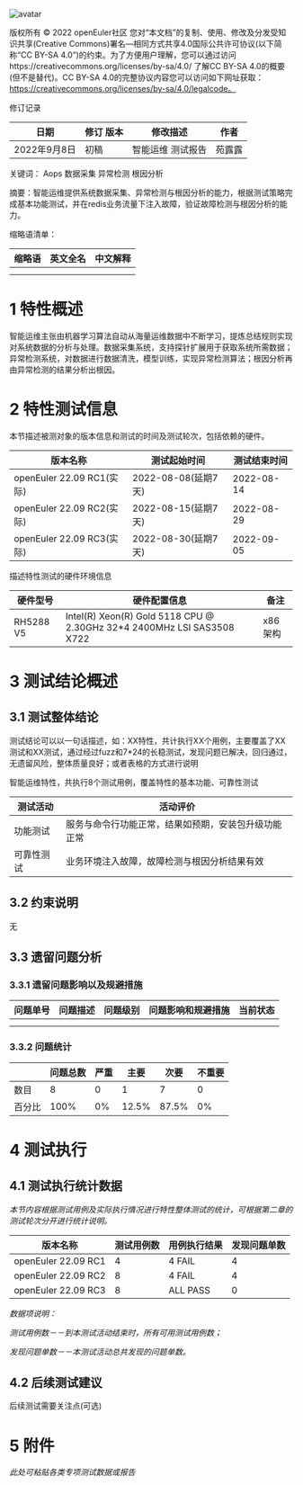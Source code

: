 ![avatar](D:/%E5%B7%A5%E4%BD%9C%E8%AE%B0%E5%BD%95/%E7%89%B9%E6%80%A7%E6%B5%8B%E8%AF%95/images/openEuler.png)

版权所有 © 2022  openEuler社区
 您对“本文档”的复制、使用、修改及分发受知识共享(Creative Commons)署名—相同方式共享4.0国际公共许可协议(以下简称“CC BY-SA 4.0”)的约束。为了方便用户理解，您可以通过访问https://creativecommons.org/licenses/by-sa/4.0/ 了解CC BY-SA 4.0的概要 (但不是替代)。CC BY-SA 4.0的完整协议内容您可以访问如下网址获取：https://creativecommons.org/licenses/by-sa/4.0/legalcode。

修订记录

| 日期         | 修订   版本 | 修改描述          | 作者   |
| ------------ | ----------- | ----------------- | ------ |
| 2022年9月8日 | 初稿        | 智能运维 测试报告 | 苑露露 |

 关键词： Aops 数据采集 异常检测 根因分析

 

摘要：智能运维提供系统数据采集、异常检测与根因分析的能力，根据测试策略完成基本功能测试，并在redis业务流量下注入故障，验证故障检测与根因分析的能力。

 

缩略语清单：

| 缩略语 | 英文全名 | 中文解释 |
| ------ | -------- | -------- |
|        |          |          |
|        |          |          |

# 1     特性概述

智能运维主张由机器学习算法自动从海量运维数据中不断学习，提炼总结规则实现对系统数据的分析与处理。数据采集系统，支持探针扩展用于获取系统所需数据；异常检测系统，对数据进行数据清洗，模型训练，实现异常检测算法；根因分析再由异常检测的结果分析出根因。

# 2     特性测试信息

本节描述被测对象的版本信息和测试的时间及测试轮次，包括依赖的硬件。

| 版本名称                  | 测试起始时间        | 测试结束时间 |
| ------------------------- | ------------------- | ------------ |
| openEuler 22.09 RC1(实际) | 2022-08-08(延期7天) | 2022-08-14   |
| openEuler 22.09 RC2(实际) | 2022-08-15(延期7天) | 2022-08-29   |
| openEuler 22.09 RC3(实际) | 2022-08-30(延期7天) | 2022-09-05   |

描述特性测试的硬件环境信息

| 硬件型号  | 硬件配置信息                                                 | 备注    |
| --------- | ------------------------------------------------------------ | ------- |
| RH5288 V5 | Intel(R) Xeon(R) Gold 5118 CPU @ 2.30GHz 32*4 2400MHz LSI SAS3508 X722 | x86架构 |

# 3     测试结论概述

## 3.1   测试整体结论

测试结论可以以一句话描述，如：XX特性，共计执行XX个用例，主要覆盖了XX测试和XX测试，通过经过fuzz和7*24的长稳测试，发现问题已解决，回归通过，无遗留风险，整体质量良好；或者表格的方式进行说明

智能运维特性，共执行8个测试用例，覆盖特性的基本功能、可靠性测试

| 测试活动   | 活动评价                                             |
| ---------- | ---------------------------------------------------- |
| 功能测试   | 服务与命令行功能正常，结果如预期，安装包升级功能正常 |
| 可靠性测试 | 业务环境注入故障，故障检测与根因分析结果有效         |

## 3.2   约束说明

无

## 3.3   遗留问题分析

### 3.3.1 遗留问题影响以及规避措施

| 问题单号 | 问题描述 | 问题级别 | 问题影响和规避措施 | 当前状态 |
| -------- | -------- | -------- | ------------------ | -------- |
|          |          |          |                    |          |
|          |          |          |                    |          |

### 3.3.2 问题统计

|        | 问题总数 | 严重 | 主要  | 次要  | 不重要 |
| ------ | -------- | ---- | ----- | ----- | ------ |
| 数目   | 8        | 0    | 1     | 7     | 0      |
| 百分比 | 100%     | 0%   | 12.5% | 87.5% | 0%     |

# 4     测试执行

## 4.1   测试执行统计数据

*本节内容根据测试用例及实际执行情况进行特性整体测试的统计，可根据第二章的测试轮次分开进行统计说明。*

| 版本名称            | 测试用例数 | 用例执行结果 | 发现问题单数 |
| ------------------- | ---------- | ------------ | ------------ |
| openEuler 22.09 RC1 | 4          | 4 FAIL       | 4            |
| openEuler 22.09 RC2 | 8          | 4 FAIL       | 4            |
| openEuler 22.09 RC3 | 8          | ALL PASS     | 0            |

*数据项说明：*

*测试用例数－－到本测试活动结束时，所有可用测试用例数；*

*发现问题单数－－本测试活动总共发现的问题单数。*

## 4.2   后续测试建议

后续测试需要关注点(可选)

# 5     附件

*此处可粘贴各类专项测试数据或报告*

 